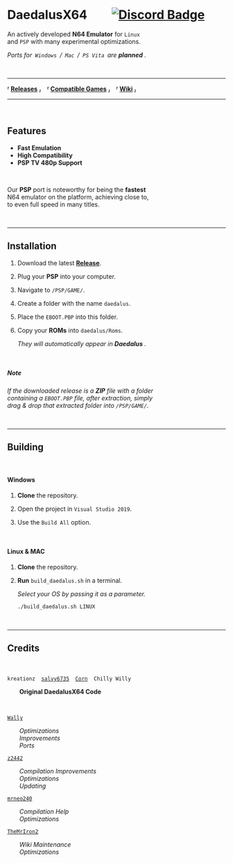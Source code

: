 
# DaedalusX64  [![Discord Badge]][Discord Link]

An actively developed **N64 Emulator** for `Linux` <br>
and `PSP` with many experimental optimizations.

*Ports for `Windows` / `Mac` / `PS Vita` are* ***planned*** *.*

<br>

---

**⸢ [Releases] ⸥ ⸢ [Compatible Games] ⸥ ⸢ [Wiki] ⸥**

---

<br>

## Features

- **Fast Emulation**
- **High Compatibility**
- **PSP TV 480p Support**

<br>


Our **PSP** port is noteworthy for being the **fastest** <br>
N64 emulator on the platform, achieving close to, <br>
to even full speed in many titles.

<br>

---

## Installation

1. Download the latest **[Release][Releases]**.

2. Plug your **PSP** into your computer.

3. Navigate to `/PSP/GAME/`.

4. Create a folder with the name `daedalus`.

5. Place the `EBOOT.PBP` into this folder.

6. Copy your **ROMs** into `daedalus/Roms`.

    *They will automatically appear in* ***Daedalus*** *.*

<br>

##### Note

*If the downloaded release is a* ***ZIP*** *file with a folder* <br>
*containing a `EBOOT.PBP` file, after extraction, simply* <br>
*drag & drop that extracted folder into `/PSP/GAME/`.*

<br>

---

## Building

<br>

#### Windows

1. **Clone** the repository.

2. Open the project in `Visual Studio 2019`.

3. Use the `Build All` option.

<br>

#### Linux & MAC

1. **Clone** the repository.

2. **Run** `build_daedalus.sh` in a terminal.

    *Select your OS by passing it as a parameter.*

    ```sh
    ./build_daedalus.sh LINUX
    ```

<br>

---

## Credits

<br>

`kreationz` [`salvy6735`] [`Corn`] `Chilly Willy` <br>

  **Original DaedalusX64 Code**

  <br>

[`Wally`]

  *Optimizations* <br>
  *Improvements* <br>
  *Ports*

[`z2442`]

  *Compilation Improvements* <br>
  *Optimizations* <br>
  *Updating*

[`mrneo240`]

  *Compilation Help* <br>
  *Optimizations*

[`TheMrIron2`]

  *Wiki Maintenance* <br>
  *Optimizations*


<!----------------------------------------------------------------------------->

[Wiki]: https://github.com/DaedalusX64/daedalus/wiki
[Releases]: https://github.com/DaedalusX64/daedalus/releases
[Compatible Games]: https://daedalusx64.github.io/compatibility/index.html

[Discord Badge]: https://img.shields.io/badge/Discord-7289DA?style=for-the-badge&logo=discord&logoColor=white&style=flat
[Discord Link]: https://discord.gg/FrVTpBV

<!----------------------------------------------------------------------------->

[`Wally`]: https://github.com/wally4000
[`z2442`]: https://github.com/z2442
[`salvy6735`]: https://github.com/salvy
[`TheMrIron2`]: https://github.com/TheMrIron2
[`Corn`]: https://github.com/CornN64
[`mrneo240`]: https://github.com/mrneo240
